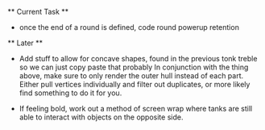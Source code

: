 ** Current Task **
  


  + once the end of a round is defined, code round powerup retention
  
** Later **

- Add stuff to allow for concave shapes, found in the previous tonk treble so we can just copy paste that probably
  In conjunction with the thing above, make sure to only render the outer hull instead of each part. Either pull
  vertices individually and filter out duplicates, or more likely find something to do it for you.
  
* If feeling bold, work out a method of screen wrap where tanks are still able to interact with objects on the opposite side.
